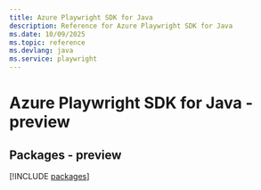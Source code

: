 ```yaml
---
title: Azure Playwright SDK for Java
description: Reference for Azure Playwright SDK for Java
ms.date: 10/09/2025
ms.topic: reference
ms.devlang: java
ms.service: playwright
---
```

# Azure Playwright SDK for Java - preview
## Packages - preview
[!INCLUDE [packages](playwright-index.md)]